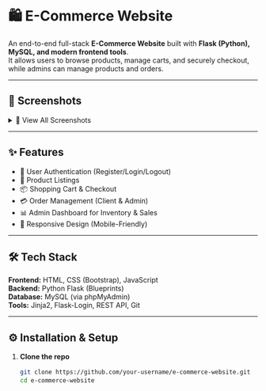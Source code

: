 # 🛍️ E-Commerce Website

An end-to-end full-stack **E-Commerce Website** built with **Flask (Python), MySQL, and modern frontend tools**.  
It allows users to browse products, manage carts, and securely checkout, while admins can manage products and orders.

---

## 📸 Screenshots

<details>
  <summary>📸 View All Screenshots</summary>
  <p align="center">
    <b>Landing Page</b><br/>
    <img src="screenshots/home header.PNG" width="300" />
    <img src="screenshots/landing page.png" width="300" />
    <img src="screenshots/home footer.PNG" width="300" />
    <img src="screenshots/login form modal.png" width="300" />
    <img src="screenshots/registration form modal.png" width="300" />
    <img src="screenshots/profile modal.png" width="300" />
    <img src="screenshots/edit profile modal.png" width="300" />
    <br/><br/>
    <b>Client Pages</b><br/>
    <img src="screenshots/client cart.png" width="300" />
    <img src="screenshots/client checkout.png" width="300" />
    <img src="screenshots/client order.png" width="300" />
    <img src="screenshots/client order details.png" width="300" />
    <br/><br/>
    <b>Admin Pages</b><br/>
    <img src="screenshots/cart.png" width="300" />
    <img src="screenshots/profile.png" width="300" />
    <img src="screenshots/orders.png" width="300" />
  </p>
</details>

---

## ✨ Features

- 🔑 User Authentication (Register/Login/Logout)
- 🛒 Product Listings
- 📦 Shopping Cart & Checkout
- 💳 Order Management (Client & Admin)
- 📊 Admin Dashboard for Inventory & Sales
- 📱 Responsive Design (Mobile-Friendly)

---

## 🛠 Tech Stack

**Frontend:** HTML, CSS (Bootstrap), JavaScript  
**Backend:** Python Flask (Blueprints)  
**Database:** MySQL (via phpMyAdmin)  
**Tools:** Jinja2, Flask-Login, REST API, Git  

---

## ⚙️ Installation & Setup

1. **Clone the repo**
   ```bash
   git clone https://github.com/your-username/e-commerce-website.git
   cd e-commerce-website
